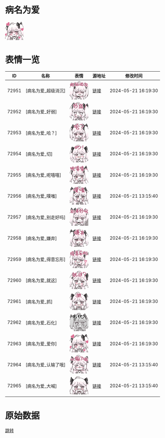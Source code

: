 # 病名为爱

<img src="./cover.png" height="60" alt="cover" />

# 表情一览

|ID|名称|表情|源地址|修改时间|
|----|----|----|----|----|
|72951|[病名为爱_超级消沉]|<img src="./pic/072951_%5B病名为爱_超级消沉%5D.png" height="60" alt="超级消沉"/>|[链接](https://i0.hdslb.com/bfs/garb/4f23c8692a55391420817ce47bf90163bc09eddd.png)|2024-05-21 16:19:30|
|72952|[病名为爱_好弱]|<img src="./pic/072952_%5B病名为爱_好弱%5D.png" height="60" alt="好弱"/>|[链接](https://i0.hdslb.com/bfs/garb/e737d7dc4183e861ab7eda9bffa20f28b33f1ed9.png)|2024-05-21 16:19:30|
|72953|[病名为爱_哈？]|<img src="./pic/072953_%5B病名为爱_哈？%5D.png" height="60" alt="哈？"/>|[链接](https://i0.hdslb.com/bfs/garb/60461f1bd76e127d61c9ead85b50f40c5e373e97.png)|2024-05-21 16:19:30|
|72954|[病名为爱_切]|<img src="./pic/072954_%5B病名为爱_切%5D.png" height="60" alt="切"/>|[链接](https://i0.hdslb.com/bfs/garb/2da03d2eae9d26facce1b3fc1a5d10fa2eb0eb4f.png)|2024-05-21 16:19:30|
|72955|[病名为爱_呢嘻嘻]|<img src="./pic/072955_%5B病名为爱_呢嘻嘻%5D.png" height="60" alt="呢嘻嘻"/>|[链接](https://i0.hdslb.com/bfs/garb/cc9662bda8a9e8266d7509f04307ca208676d451.png)|2024-05-21 16:19:30|
|72956|[病名为爱_噗嗤]|<img src="./pic/072956_%5B病名为爱_噗嗤%5D.png" height="60" alt="噗嗤"/>|[链接](https://i0.hdslb.com/bfs/garb/9445254b56f931d6212b7e05782bd99c95c33a1c.png)|2024-05-21 13:15:40|
|72957|[病名为爱_别走好吗]|<img src="./pic/072957_%5B病名为爱_别走好吗%5D.png" height="60" alt="别走好吗"/>|[链接](https://i0.hdslb.com/bfs/garb/0926057070f9c38b5c4524c0d594a3476ad8445c.png)|2024-05-21 16:19:30|
|72958|[病名为爱_嫌弃]|<img src="./pic/072958_%5B病名为爱_嫌弃%5D.png" height="60" alt="嫌弃"/>|[链接](https://i0.hdslb.com/bfs/garb/27b113af1726829ab14078f3f884009415641531.png)|2024-05-21 16:19:30|
|72959|[病名为爱_得意忘形]|<img src="./pic/072959_%5B病名为爱_得意忘形%5D.png" height="60" alt="得意忘形"/>|[链接](https://i0.hdslb.com/bfs/garb/90fc768d1570520f864c3d5d1d4c3d4ae5c9dccf.png)|2024-05-21 16:19:30|
|72960|[病名为爱_就这]|<img src="./pic/072960_%5B病名为爱_就这%5D.png" height="60" alt="就这"/>|[链接](https://i0.hdslb.com/bfs/garb/7c486bcfe432add5c57058b6946314d866dcfa9c.png)|2024-05-21 16:19:30|
|72961|[病名为爱_抓]|<img src="./pic/072961_%5B病名为爱_抓%5D.png" height="60" alt="抓"/>|[链接](https://i0.hdslb.com/bfs/garb/7fac91c9140fc9f7d4ff55a2a7b306ed701d5f51.png)|2024-05-21 16:19:30|
|72962|[病名为爱_石化]|<img src="./pic/072962_%5B病名为爱_石化%5D.png" height="60" alt="石化"/>|[链接](https://i0.hdslb.com/bfs/garb/a356bef8c9b2d6d4b404ef23d8ca7c3f066e740c.png)|2024-05-21 16:19:30|
|72963|[病名为爱_爱你]|<img src="./pic/072963_%5B病名为爱_爱你%5D.png" height="60" alt="爱你"/>|[链接](https://i0.hdslb.com/bfs/garb/a4fa98637b6a816fa658faedf77b89d8c5575dcc.png)|2024-05-21 16:19:30|
|72964|[病名为爱_认输了哦]|<img src="./pic/072964_%5B病名为爱_认输了哦%5D.png" height="60" alt="认输了哦"/>|[链接](https://i0.hdslb.com/bfs/garb/5ceda62a4cfaddcd4f57e284e5a80f6092f0c569.png)|2024-05-21 13:15:40|
|72965|[病名为爱_大喊]|<img src="./pic/072965_%5B病名为爱_大喊%5D.png" height="60" alt="大喊"/>|[链接](https://i0.hdslb.com/bfs/garb/49bbf76a4874e966490e49b0adc372bb6e876a8a.png)|2024-05-21 13:15:40|

# 原始数据

[跳转](./raw.json)

